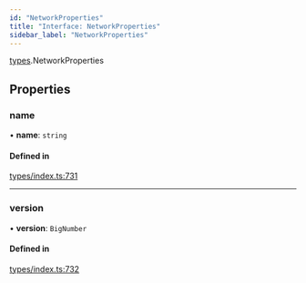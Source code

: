 ```yaml
---
id: "NetworkProperties"
title: "Interface: NetworkProperties"
sidebar_label: "NetworkProperties"
---
```


[types](../../../modules/Types/Types.md).NetworkProperties

## Properties

### name

• **name**: `string`

#### Defined in

[types/index.ts:731](https://github.com/PolymeshAssociation/polymesh-sdk/blob/31fdce23/src/types/index.ts#L731)

___

### version

• **version**: `BigNumber`

#### Defined in

[types/index.ts:732](https://github.com/PolymeshAssociation/polymesh-sdk/blob/31fdce23/src/types/index.ts#L732)
